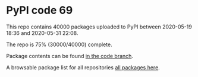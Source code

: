 # PyPI code 69

This repo contains 40000 packages uploaded to PyPI between 
2020-05-19 18:36 and 2020-05-31 22:08.

The repo is 75% (30000/40000) complete.

Package contents can be found [in the code branch](https://github.com/pypi-data/pypi-mirror-69/tree/code/packages).

A browsable package list for all repositories [all packages here](https://pypi-data.github.io/website/repositories/pypi-mirror-69).


